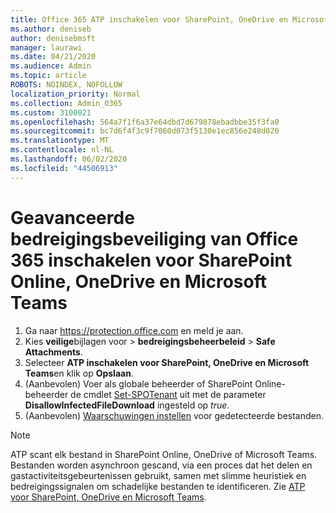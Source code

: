 ```yaml
---
title: Office 365 ATP inschakelen voor SharePoint, OneDrive en Microsoft Teams
ms.author: deniseb
author: denisebmsft
manager: laurawi
ms.date: 04/21/2020
ms.audience: Admin
ms.topic: article
ROBOTS: NOINDEX, NOFOLLOW
localization_priority: Normal
ms.collection: Admin_O365
ms.custom: 3100021
ms.openlocfilehash: 564a7f1f6a37e64dbd7d679878ebadbbe35f3fa0
ms.sourcegitcommit: bc7d6f4f3c9f7060d073f5130e1ec856e248d020
ms.translationtype: MT
ms.contentlocale: nl-NL
ms.lasthandoff: 06/02/2020
ms.locfileid: "44506913"
---
```

# <a name="enable-office-365-advanced-threat-protection-for-sharepoint-online-onedrive-and-microsoft-teams"></a>Geavanceerde bedreigingsbeveiliging van Office 365 inschakelen voor SharePoint Online, OneDrive en Microsoft Teams

1. Ga naar https://protection.office.com en meld je aan.
2. Kies **veilige**bijlagen voor  >  **bedreigingsbeheerbeleid**  >  **Safe Attachments**.
3. Selecteer **ATP inschakelen voor SharePoint, OneDrive en Microsoft Teams**en klik op **Opslaan**.
4. (Aanbevolen) Voer als globale beheerder of SharePoint Online-beheerder de cmdlet [Set-SPOTenant](https://docs.microsoft.com/powershell/module/sharepoint-online/Set-SPOTenant?view=sharepoint-ps) uit met de parameter **DisallowInfectedFileDownload** ingesteld op *true*.
5. (Aanbevolen) [Waarschuwingen instellen](https://docs.microsoft.com/microsoft-365/security/office-365-security/turn-on-atp-for-spo-odb-and-teams#set-up-alerts-for-detected-files) voor gedetecteerde bestanden.

> [!NOTE]
> ATP scant elk bestand in SharePoint Online, OneDrive of Microsoft Teams. Bestanden worden asynchroon gescand, via een proces dat het delen en gastactiviteitsgebeurtenissen gebruikt, samen met slimme heuristiek en bedreigingssignalen om schadelijke bestanden te identificeren. Zie [ATP voor SharePoint, OneDrive en Microsoft Teams](https://docs.microsoft.com/microsoft-365/security/office-365-security/atp-for-spo-odb-and-teams).